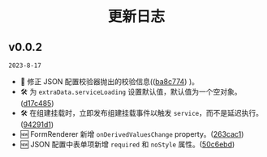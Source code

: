 <h1 align='center'> 更新日志 </h1>

## v0.0.2

`2023-8-17`

-   🐞 修正 JSON 配置校验器抛出的校验信息(([ba8c774](https://github.com/DTStack/dt-form-renderer/commit/ba8c774499bb8d0165bf24e3bf9f92c73657d5ac))
)。
-   🛠 为 `extraData.serviceLoading` 设置默认值，默认值为一个空对象。([d17c485](https://github.com/DTStack/dt-form-renderer/commit/d17c4857d2bbcf3f3a05aae01656b871653a81f6))
-   🛠 在组建挂载时，立即发布组建挂载事件以触发 `service`，而不是延迟执行。([94291d1](https://github.com/DTStack/dt-form-renderer/commit/94291d1318990d1739b9e1da39ba4e9f8e43d0db))
-   🆕 FormRenderer 新增 `onDerivedValuesChange` property。([263cac1](https://github.com/DTStack/dt-form-renderer/commit/263cac157711f5a843b5b2724da92889e223dd18))
-   🆕 JSON 配置中表单项新增 `required` 和 `noStyle` 属性。([50c6ebd](https://github.com/DTStack/dt-form-renderer/commit/50c6ebd9f06416580715f41151d2d241180c2b08))
